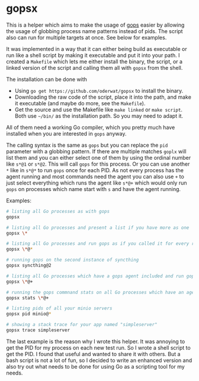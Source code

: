 # gopsx

This is a helper which aims to make the usage of [gops](https://github.com/google/gops) easier by allowing the usage of globbing process name patterns instead of pids. The script also can run for multiple targets at once. See below for examples.

It was implemented in a way that it can either being build as executable or run like a shell script by making it executable and put it into your path. I created a `Makefile` which lets me either install the binary, the script, or a linked version of the script and calling them all with `gopsx` from the shell.

The installation can be done with

* Using `go get https://github.com/oderwat/gopsx` to install the binary.
* Downloading the raw code of the script, place it into the path, and make it executable (and maybe do more, see the `Makefile`).
* Get the source and use the Makefile like `make linked` or `make script`. Both use `~/bin/` as the installation path. So you may need to adapt it.

All of them need a working Go compiler, which you pretty much have installed when you are interested in `gops` anyway.

The calling syntax is the same as `gops` but you can replace the `pid` parameter with a globbing pattern. If there are multiple matches `goplx` will list them and you can either select one of them by using the ordinal number like `s*@1` or `s*@2`. This will call `gops` for this process. Or you can use another `*` like in `s*@*` to run `gops` once for each PID. As not every process has the agent running and most commands need the agent you can also use `+` to just select everything which runs the agent like `s*@+` which would only run `gops` on processes which name start with `s` and have the agent running.

Examples:

```bash
# listing all Go processes as with gops
gopsx

# listing all Go processes and present a list if you have more as one
gopsx \*

# listing all Go processes and run gops as if you called it for every running go process pid
gopsx \*@*

# running gops on the second instance of syncthing
gopsx syncthing@2

# listing all Go processes which have a gops agent included and run gops as if you called it for every running go process pid
gopsx \*@+

# running the gops commnand stats on all Go processes which have an agent
gopsx stats \*@+

# listing pids of all your minio servers
gopsx pid minio@*

# showing a stack trace for your app named "simpleserver"
gopsx trace simpleserver
```

The last example is the reason why I wrote this helper. It was annoying to get the PID for my process on each new test run. So I wrote a shell script to get the PID. I found that useful and wanted to share it with others. But a bash script is not a lot of fun, so I decided to write an enhanced version and also try out what needs to be done for using Go as a scripting tool for my needs.
